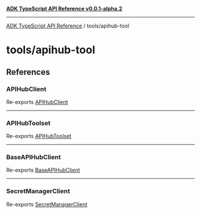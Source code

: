 [**ADK TypeScript API Reference v0.0.1-alpha.2**](../../README.md)

***

[ADK TypeScript API Reference](../../modules.md) / tools/apihub-tool

# tools/apihub-tool

## References

### APIHubClient

Re-exports [APIHubClient](clients/APIHubClient/classes/APIHubClient.md)

***

### APIHubToolset

Re-exports [APIHubToolset](APIHubToolset/classes/APIHubToolset.md)

***

### BaseAPIHubClient

Re-exports [BaseAPIHubClient](clients/APIHubClient/interfaces/BaseAPIHubClient.md)

***

### SecretManagerClient

Re-exports [SecretManagerClient](clients/SecretClient/classes/SecretManagerClient.md)
